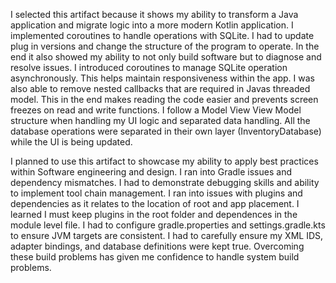  I selected this artifact because it shows my ability to transform a Java application and migrate logic into a more modern Kotlin application. I implemented coroutines to handle operations with SQLite. I had to update plug in versions and change the structure of the program to operate. In the end it also showed my ability to not only build software but to diagnose and resolve issues. I introduced coroutines to manage SQLite operation asynchronously. This helps maintain responsiveness within the app. I was also able to remove nested callbacks that are required in Javas threaded model. This in the end makes reading the code easier and prevents screen freezes on read and write functions. I follow a Model View View Model structure when handling my UI logic and separated data handling. All the database operations were separated in their own layer (InventoryDatabase) while the UI is being updated.


  I planned to use this artifact to showcase my ability to apply best practices within Software engineering and design. I ran into Gradle issues and dependency mismatches. I had to demonstrate debugging skills and ability to implement tool chain management. I ran into issues with plugins and dependencies as it relates to the location of root and app placement. I learned I must keep plugins in the root folder and dependences in the module level file. I had to configure gradle.properties and settings.gradle.kts to ensure JVM targets are consistent. I had to carefully ensure my XML IDS, adapter bindings, and database definitions were kept true. Overcoming these build problems has given me confidence to handle system build problems. 

